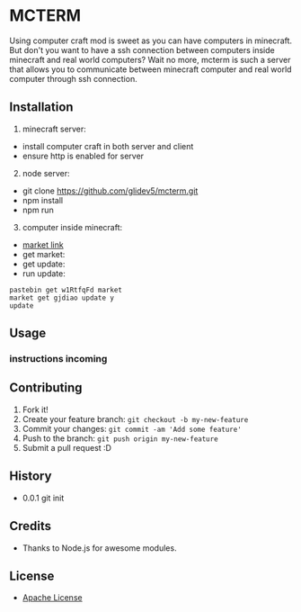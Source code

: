 # MCTERM
Using computer craft mod is sweet as you can have computers in minecraft. But don't you want to have a ssh connection between computers inside minecraft and real world computers? Wait no more, mcterm is such a server that allows you to communicate between minecraft computer and real world computer through ssh connection.

## Installation
1. minecraft server:
 * install computer craft in both server and client
 * ensure http is enabled for server

2. node server:
 * git clone https://github.com/glidev5/mcterm.git
 * npm install
 * npm run

3. computer inside minecraft:
 * [market link](http://turtlescripts.com/project/gjdi1k-mcterm)
 * get market: 
 * get update: 
 * run update: 
```
pastebin get w1RtfqFd market
market get gjdiao update y
update
```
## Usage
### instructions incoming

## Contributing
1. Fork it!
2. Create your feature branch: `git checkout -b my-new-feature`
3. Commit your changes: `git commit -am 'Add some feature'`
4. Push to the branch: `git push origin my-new-feature`
5. Submit a pull request :D

## History
 * 0.0.1  git init

## Credits
 * Thanks to Node.js for awesome modules.

## License
 * [Apache License](http://www.apache.org/licenses/LICENSE-2.0)
